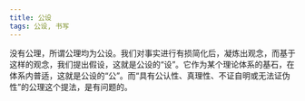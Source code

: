 ```yaml
---
title: 公设
tags: 公设, 书写
---
```



没有公理，所谓公理均为公设。我们对事实进行有损简化后，凝炼出观念，而基于这样的观念，我们提出假设，这就是公设的“设”。它作为某个理论体系的基石，在体系内普适，这就是公设的“公”。而“具有公认性、真理性、不证自明或无法证伪性”的公理这个提法，是有问题的。


